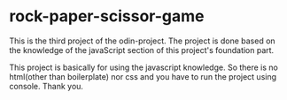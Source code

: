 # rock-paper-scissor-game

This is the third project of the odin-project. The project is done based on the knowledge of the javaScript section of this project's foundation part.

This project is basically for using the javascript knowledge. So there is no html(other than boilerplate) nor css and you have to run the project using console. Thank you.
